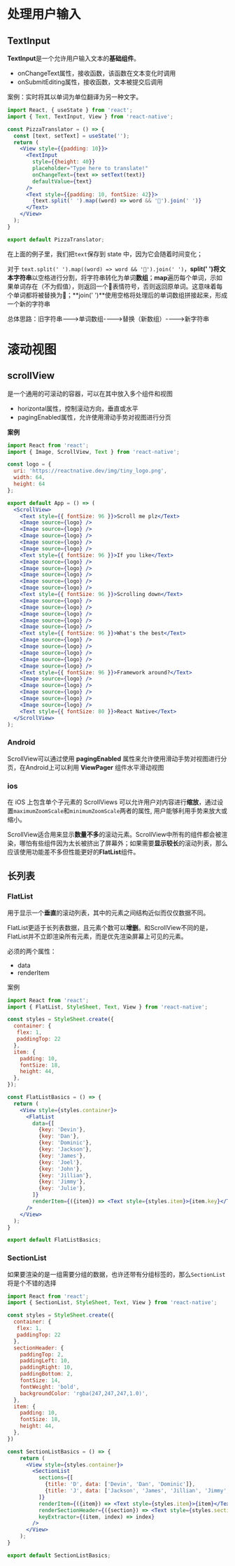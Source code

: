 # 处理用户输入

## TextInput

**TextInput**是一个允许用户输入文本的**基础组件**。

- onChangeText属性，接收函数，该函数在文本变化时调用
- onSubmitEditing属性，接收函数，文本被提交后调用

案例：实时将其以单词为单位翻译为另一种文字。

```jsx
import React, { useState } from 'react';
import { Text, TextInput, View } from 'react-native';

const PizzaTranslator = () => {
  const [text, setText] = useState('');
  return (
    <View style={{padding: 10}}>
      <TextInput
        style={{height: 40}}
        placeholder="Type here to translate!"
        onChangeText={text => setText(text)}
        defaultValue={text}
      />
      <Text style={{padding: 10, fontSize: 42}}>
        {text.split(' ').map((word) => word && '🍕').join(' ')}
      </Text>
    </View>
  );
}

export default PizzaTranslator;
```

在上面的例子里，我们把`text`保存到 state 中，因为它会随着时间变化；

对于 `text.split(' ').map((word) => word && '🍕').join(' ')`，**split(' ')**将文本**字符串**以空格进行分割，将字符串转化为单词**数组**；**map**遍历每个单词，示如果单词存在（不为假值），则返回一个🍕表情符号，否则返回原单词。这意味着每个单词都将被替换为🍕；**join(' ')**使用空格将处理后的单词数组拼接起来，形成一个新的字符串

总体思路：旧字符串--->单词数组---->替换（新数组）---->新字符串

# 滚动视图

## scrollView

是一个通用的可滚动的容器，可以在其中放入多个组件和视图

- horizontal属性，控制滚动方向，垂直或水平
- pagingEnabled属性，允许使用滑动手势对视图进行分页

**案例**

```jsx
import React from 'react';
import { Image, ScrollView, Text } from 'react-native';

const logo = {
  uri: 'https://reactnative.dev/img/tiny_logo.png',
  width: 64,
  height: 64
};

export default App = () => (
  <ScrollView>
    <Text style={{ fontSize: 96 }}>Scroll me plz</Text>
    <Image source={logo} />
    <Image source={logo} />
    <Image source={logo} />
    <Image source={logo} />
    <Image source={logo} />
    <Text style={{ fontSize: 96 }}>If you like</Text>
    <Image source={logo} />
    <Image source={logo} />
    <Image source={logo} />
    <Image source={logo} />
    <Image source={logo} />
    <Text style={{ fontSize: 96 }}>Scrolling down</Text>
    <Image source={logo} />
    <Image source={logo} />
    <Image source={logo} />
    <Image source={logo} />
    <Image source={logo} />
    <Text style={{ fontSize: 96 }}>What's the best</Text>
    <Image source={logo} />
    <Image source={logo} />
    <Image source={logo} />
    <Image source={logo} />
    <Image source={logo} />
    <Text style={{ fontSize: 96 }}>Framework around?</Text>
    <Image source={logo} />
    <Image source={logo} />
    <Image source={logo} />
    <Image source={logo} />
    <Image source={logo} />
    <Text style={{ fontSize: 80 }}>React Native</Text>
  </ScrollView>
);
```

### Android

ScrollView可以通过使用 **pagingEnabled** 属性来允许使用滑动手势对视图进行分页，在Android上可以利用 **ViewPager** 组件水平滑动视图

### ios

在 iOS 上包含单个子元素的 ScrollViews 可以允许用户对内容进行**缩放**，通过设置`maximumZoomScale`和`minimumZoomScale`两者的属性, 用户能够利用手势来放大或缩小。

ScrollView适合用来显示**数量不多**的滚动元素。ScrollView中所有的组件都会被渲染，哪怕有些组件因为太长被挤出了屏幕外；如果需要**显示较长**的滚动列表，那么应该使用功能差不多但性能更好的**FlatList**组件。

## 长列表

### FlatList

用于显示一个**垂直**的滚动列表，其中的元素之间结构近似而仅仅数据不同。

FlatList更适于长列表数据，且元素个数可以**增删**。和ScrollView不同的是，FlatList并不立即渲染所有元素，而是优先渲染屏幕上可见的元素。

必须的两个属性：

- data
- renderItem

案例

```jsx
import React from 'react';
import { FlatList, StyleSheet, Text, View } from 'react-native';

const styles = StyleSheet.create({
  container: {
   flex: 1,
   paddingTop: 22
  },
  item: {
    padding: 10,
    fontSize: 18,
    height: 44,
  },
});

const FlatListBasics = () => {
  return (
    <View style={styles.container}>
      <FlatList
        data={[
          {key: 'Devin'},
          {key: 'Dan'},
          {key: 'Dominic'},
          {key: 'Jackson'},
          {key: 'James'},
          {key: 'Joel'},
          {key: 'John'},
          {key: 'Jillian'},
          {key: 'Jimmy'},
          {key: 'Julie'},
        ]}
        renderItem={({item}) => <Text style={styles.item}>{item.key}</Text>}
      />
    </View>
  );
}

export default FlatListBasics;
```

### SectionList

如果要渲染的是一组需要分组的数据，也许还带有分组标签的，那么`SectionList`将是个不错的选择

```jsx
import React from 'react';
import { SectionList, StyleSheet, Text, View } from 'react-native';

const styles = StyleSheet.create({
  container: {
   flex: 1,
   paddingTop: 22
  },
  sectionHeader: {
    paddingTop: 2,
    paddingLeft: 10,
    paddingRight: 10,
    paddingBottom: 2,
    fontSize: 14,
    fontWeight: 'bold',
    backgroundColor: 'rgba(247,247,247,1.0)',
  },
  item: {
    padding: 10,
    fontSize: 18,
    height: 44,
  },
})

const SectionListBasics = () => {
    return (
      <View style={styles.container}>
        <SectionList
          sections={[
            {title: 'D', data: ['Devin', 'Dan', 'Dominic']},
            {title: 'J', data: ['Jackson', 'James', 'Jillian', 'Jimmy', 'Joel', 'John', 'Julie']},
          ]}
          renderItem={({item}) => <Text style={styles.item}>{item}</Text>}
          renderSectionHeader={({section}) => <Text style={styles.sectionHeader}>{section.title}</Text>}
          keyExtractor={(item, index) => index}
        />
      </View>
    );
}

export default SectionListBasics;
```

